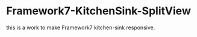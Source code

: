 Framework7-KitchenSink-SplitView
================================

this is a work to make Framework7 kitchen-sink responsive.
